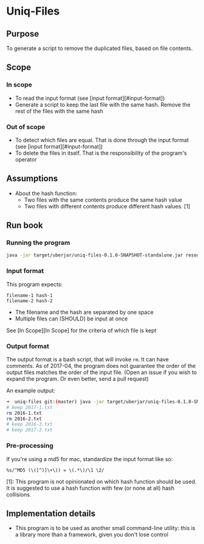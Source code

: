 # Uniq-Files

## Purpose

To generate a script to remove the duplicated files, based on file contents.

## Scope

### In scope

  * To read the input format (see [input format][#input-format])
  * Generate a script to keep the last file with the same hash. Remove the rest of the files with the same hash

### Out of scope

  * To detect which files are equal. That is done through the input format (see [input format][#input-format])
  * To delete the files in itself. That is the responsibility of the program's operator

## Assumptions

  * About the hash function:
    * Two files with the same contents produce the same hash value
    * Two files with different contents produce different hash values. [1]

## Run book

### Running the program

```bash
java -jar target/uberjar/uniq-files-0.1.0-SNAPSHOT-standalone.jar resources/example-1/md5.txt
```

### Input format

This program expects:

```
filename-1 hash-1
filename-2 hash-2
```

  * The filename and the hash are separated by one space
  * Multiple files can (SHOULD) be input at once

See [In Scope][In Scope] for the criteria of which file is kept


### Output format

The output format is a bash script, that will invoke `rm`. It can have comments. As of 2017-04, the program does not
guarantee the order of the output files matches the order of the input file. (Open an issue if you wish to expand the
 program. Or even better, send a pull request)

An example output:

```bash
➜  uniq-files git:(master) java -jar target/uberjar/uniq-files-0.1.0-SNAPSHOT-standalone.jar resources/example-1/md5.txt
# keep 2017-1.txt
rm 2016-1.txt
rm 2016-2.txt
# keep 2016-3.txt
# keep 2017-2.txt
```

### Pre-processing

If you're using a md5 for mac, standardize the input format like so:

```
%s/^MD5 (\([^)]\+\)) = \(.*\)/\1 \2/
```

[1]: This program is not opinionated on which hash function should be used. It is suggested to use a hash function
with few (or none at all) hash collisions.


## Implementation details

  * This program is to be used as another small command-line utility: this is a library more than a framework, given
  you don't lose control

